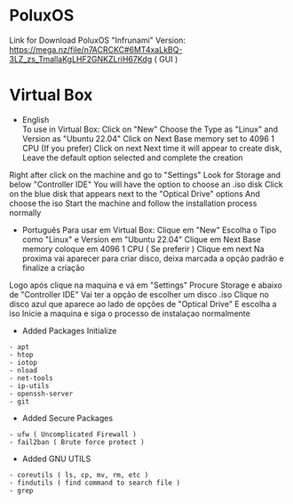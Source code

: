 # PoluxOS

Link for Download PoluxOS "Infrunami" Version: https://mega.nz/file/n7ACRCKC#6MT4xaLkBQ-3LZ_zs_TmallaKgLHF2GNKZLriH67Kdg ( GUI )


# Virtual Box

+ English <br>
To use in Virtual Box: Click on "New" Choose the Type as "Linux" and Version as "Ubuntu 22.04" Click on Next Base memory set to 4096 1 CPU (If you prefer) Click on next Next time it will appear to create disk, Leave the default option selected and complete the creation

Right after click on the machine and go to "Settings" Look for Storage and below "Controller IDE" You will have the option to choose an .iso disk Click on the blue disk that appears next to the "Optical Drive" options And choose the iso Start the machine and follow the installation process normally

+ Português
Para usar em Virtual Box:
Clique em "New"
Escolha o Tipo como "Linux" e Version em "Ubuntu 22.04"
Clique em Next
Base memory coloque em 4096
1 CPU ( Se preferir )
Clique em next
Na proxima vai aparecer para criar disco, deixa marcada a opção padrão e finalize a criação

Logo após clique na maquina e vá em "Settings"
Procure Storage e abaixo de "Controller IDE" Vai ter a opção de escolher um disco .iso
Clique no disco azul que aparece ao lado de opções de "Optical Drive" E escolha a iso
Inicie a maquina e siga o processo de instalaçao normalmente

+ Added Packages Initialize
  
```
- apt 
- htop
- iotop
- nload
- net-tools
- ip-utils
- openssh-server
- git

```

+ Added Secure Packages
  
```
- ufw ( Uncomplicated Firewall )
- fail2ban ( Brute force protect )

```

+ Added GNU UTILS

```
- coreutils ( ls, cp, mv, rm, etc )
- findutils ( find command to search file )
- grep
```


